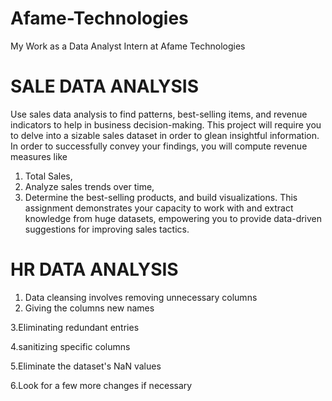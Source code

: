 # Afame-Technologies
My Work as a Data Analyst Intern at Afame Technologies 

# SALE DATA ANALYSIS
Use sales data analysis to find patterns, best-selling items, and revenue indicators to help in business decision-making.
This project will require you to delve into a sizable sales dataset in order to glean insightful information. In order to successfully convey your findings, you will compute revenue measures like
1. Total Sales,
2. Analyze sales trends over time,
3. Determine the best-selling products, and build visualizations.
This assignment demonstrates your capacity to work with and extract knowledge from huge datasets, empowering you to provide data-driven suggestions for improving sales tactics.

# HR DATA ANALYSIS
1. Data cleansing involves removing unnecessary columns
2. Giving the columns new names

3.Eliminating redundant entries

4.sanitizing specific columns

5.Eliminate the dataset's NaN values

6.Look for a few more changes if necessary
